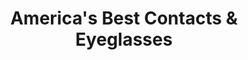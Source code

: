 ---
title: "America's Best Contacts & Eyeglasses"
url: /decatur/americas-best-contacts-und-eyeglasses/
shop: Optiker
---
